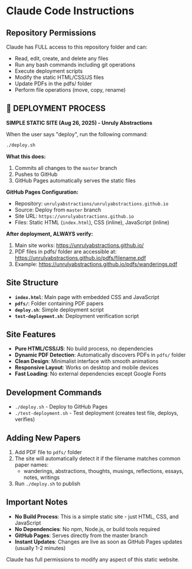 # Claude Code Instructions

## Repository Permissions

Claude has FULL access to this repository folder and can:
- Read, edit, create, and delete any files
- Run any bash commands including git operations
- Execute deployment scripts
- Modify the static HTML/CSS/JS files
- Update PDFs in the pdfs/ folder
- Perform file operations (move, copy, rename)

## 🚀 DEPLOYMENT PROCESS

**SIMPLE STATIC SITE (Aug 26, 2025) - Unruly Abstractions**

When the user says "deploy", run the following command:

```bash
./deploy.sh
```

**What this does:**
1. Commits all changes to the `master` branch
2. Pushes to GitHub
3. GitHub Pages automatically serves the static files

**GitHub Pages Configuration:**
- Repository: `unrulyabstractions/unrulyabstractions.github.io`
- Source: Deploy from `master` branch
- Site URL: `https://unrulyabstractions.github.io`
- Files: Static HTML (`index.html`), CSS (inline), JavaScript (inline)

**After deployment, ALWAYS verify:**
1. Main site works: https://unrulyabstractions.github.io/
2. PDF files in pdfs/ folder are accessible at: https://unrulyabstractions.github.io/pdfs/filename.pdf
3. Example: https://unrulyabstractions.github.io/pdfs/wanderings.pdf

## Site Structure

- **`index.html`**: Main page with embedded CSS and JavaScript
- **`pdfs/`**: Folder containing PDF papers
- **`deploy.sh`**: Simple deployment script
- **`test-deployment.sh`**: Deployment verification script

## Site Features

- **Pure HTML/CSS/JS**: No build process, no dependencies
- **Dynamic PDF Detection**: Automatically discovers PDFs in `pdfs/` folder
- **Clean Design**: Minimalist interface with smooth animations
- **Responsive Layout**: Works on desktop and mobile devices
- **Fast Loading**: No external dependencies except Google Fonts

## Development Commands

- `./deploy.sh` - Deploy to GitHub Pages
- `./test-deployment.sh` - Test deployment (creates test file, deploys, verifies)

## Adding New Papers

1. Add PDF file to `pdfs/` folder
2. The site will automatically detect it if the filename matches common paper names:
   - wanderings, abstractions, thoughts, musings, reflections, essays, notes, writings
3. Run `./deploy.sh` to publish

## Important Notes

- **No Build Process**: This is a simple static site - just HTML, CSS, and JavaScript
- **No Dependencies**: No npm, Node.js, or build tools required
- **GitHub Pages**: Serves directly from the master branch
- **Instant Updates**: Changes are live as soon as GitHub Pages updates (usually 1-2 minutes)

Claude has full permissions to modify any aspect of this static website.